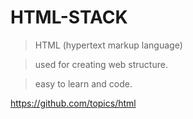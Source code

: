 <h1>HTML-STACK</h1>

> HTML (hypertext markup language)

> used for creating web structure.

> easy to learn and code.

https://github.com/topics/html


